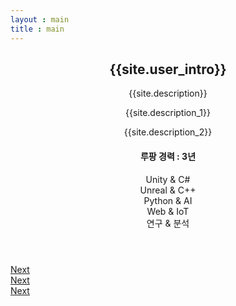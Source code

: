 ```yaml
---
layout : main
title : main
---
```

<section id="banner">
	<div class="content">
		<header>
			<h2>{{site.user_intro}}</h2>
			<p>{{site.description}}</p>
			<p>{{site.description_1}}</p>
			<p>{{site.description_2}}</p>
			<div class="timeline">
			<h4>루팡 경력 : 3년</h4>
				<div class="timeline-row">
				    <div class="label">Unity & C#</div>
				    <div class="bar-container"><div class="bar y7"></div></div>
				</div>
				<div class="timeline-row">
				    <div class="label">Unreal & C++</div>
				    <div class="bar-container"><div class="bar y6"></div></div>
				</div>
				<div class="timeline-row">
				    <div class="label">Python & AI</div>
				    <div class="bar-container"><div class="bar y1"></div></div>
				</div>
				<div class="timeline-row">
				    <div class="label">Web & IoT</div>
				    <div class="bar-container"><div class="bar y3"></div></div>
				</div>
				<div class="timeline-row">
				    <div class="label">연구 & 분석</div>
				    <div class="bar-container"><div class="bar y9"></div></div>
				</div>
			</div>
		</header>
		<span class="image"><img src="images/Profile.jpg" alt="" /></span>	
	</div>
</section>
<!--웹 프로그래밍으로 직접 개발한 것들-->
<section id="WebGame">
	<div class="content">
		<div class="col-12"><span class="image fit"><img src="images/GameTitle.png" alt="" /></span></div>
		<div class="container">
			<div class="box alt">
				<div class="row gtr-50 gtr-uniform">		
					<div class="col-4 col-6-xsmall"><a href="web_game/tetris.html"><span class="image fit"><img src="images/Game/tetris_screenshot.png" alt="" /></span></a></div>
					<div class="col-4 col-6-xsmall"><a href="web_game/invader.html"><span class="image fit"><img src="images/Game/Invader_screenshot.png" alt="" /></span></a></div>
				</div>
			</div>
		</div>
	</div>
	<a href="#DevelopNote" class="goto-next scrolly">Next</a>
</section>
<!-- 포트폴리오-->
<section id="PortFolio">
<div class="col-12"><span class="image fit"><img src="images/PortFolioTitle.png" alt="" /></span></div>
	<div class="container">
		<div class="box alt">
		</div>
	</div>
	<a href="#three" class="goto-next scrolly">Next</a>
</section>

<!--포스트 내용들-->
<section id="DevelopNote">
<div class="col-12"><span class="image fit"><img src="images/NoteTitle.png" alt="" /></span></div>
	<div class="container">
		<div class="box alt">
			<div class="row gtr-uniform">
				<section class="col-4 col-6-medium col-12-xsmall">
					<div class="col-4 col-6-xsmall"><a href="board_book"><span class="image fit"><img src="images/Book.png" alt="" /></span></a></div>
				</section>
				<section class="col-4 col-6-medium col-12-xsmall">
					<div class="col-4 col-6-xsmall"><a href="board_lecture"><span class="image fit"><img src="images/lecture.png" alt="" /></span></a></div>
				</section>
				<section class="col-4 col-6-medium col-12-xsmall">
					<div class="col-4 col-6-xsmall"><a href="board_research"><span class="image fit"><img src="images/Research.png" alt="" /></span></a></div>
				</section>
				<!--<section class="col-4 col-6-medium col-12-xsmall">
					<span class="icon solid alt major fa-lock"></span>
					<h3>Massa arcu accumsan</h3>
					<p>Feugiat accumsan lorem eu ac lorem amet accumsan donec. Blandit orci porttitor.</p>
				</section>-->
			</div>
		</div>
	</div>
	<a href="#three" class="goto-next scrolly">Next</a>
</section>